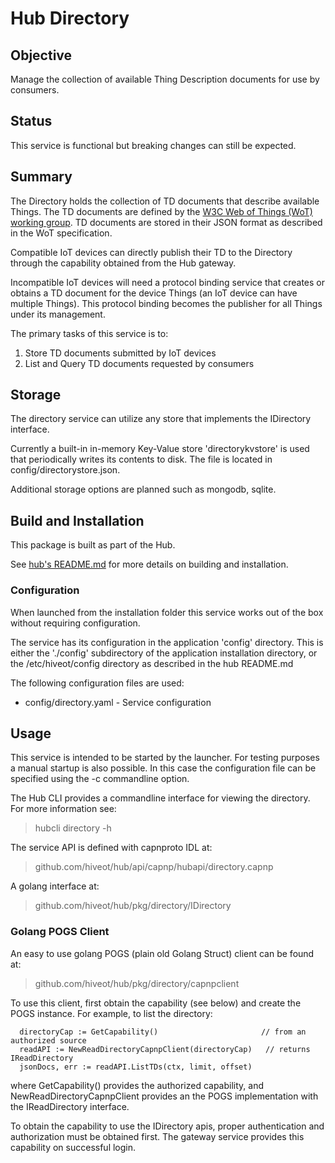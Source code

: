 # Hub Directory 

## Objective

Manage the collection of available Thing Description documents for use by consumers.

## Status

This service is functional but breaking changes can still be expected.


## Summary

The Directory holds the collection of TD documents that describe available Things. The TD documents are defined by the [W3C Web of Things (WoT) working group](https://www.w3.org/TR/wot-thing-description11/). TD documents are stored in their JSON format as described in the WoT specification. 

Compatible IoT devices can directly publish their TD to the Directory through the capability obtained from the Hub gateway. 

Incompatible IoT devices will need a protocol binding service that creates or obtains a TD document for the device Things (an IoT device can have multiple Things). This protocol binding becomes the publisher for all Things under its management. 

The primary tasks of this service is to:
1. Store TD documents submitted by IoT devices
2. List and Query TD documents requested by consumers


## Storage

The directory service can utilize any store that implements the IDirectory interface. 

Currently a built-in in-memory Key-Value store 'directorykvstore' is used that periodically writes its contents to disk. The file is located in config/directorystore.json.

Additional storage options are planned such as mongodb, sqlite.

## Build and Installation

This package is built as part of the Hub.

See [hub's README.md](https://github.com/hiveot/hub/blob/main/README.md) for more details on building and installation.



### Configuration

When launched from the installation folder this service works out of the box without requiring configuration.

The service has its configuration in the application 'config' directory. This is either the  './config' subdirectory of the application installation directory, or the /etc/hiveot/config directory as described in the hub README.md

The following configuration files are used:
* config/directory.yaml        - Service configuration


## Usage

This service is intended to be started by the launcher. For testing purposes a manual startup is also possible. In this case the configuration file can be specified using the -c commandline option.

The Hub CLI provides a commandline interface for viewing the directory. For more information see:
> hubcli directory -h


The service API is defined with capnproto IDL at:
> github.com/hiveot/hub/api/capnp/hubapi/directory.capnp

A golang interface at:
> github.com/hiveot/hub/pkg/directory/IDirectory

### Golang POGS Client

An easy to use golang POGS (plain old Golang Struct) client can be found at:
> github.com/hiveot/hub/pkg/directory/capnpclient

To use this client, first obtain the capability (see below) and create the POGS instance. For example, to list the directory:
```golang
  directoryCap := GetCapability()                       // from an authorized source
  readAPI := NewReadDirectoryCapnpClient(directoryCap)   // returns IReadDirectory
  jsonDocs, err := readAPI.ListTDs(ctx, limit, offset) 
```

where GetCapability() provides the authorized capability, and NewReadDirectoryCapnpClient provides an the POGS implementation with the IReadDirectory interface.

To obtain the capability to use the IDirectory apis, proper authentication and authorization must be obtained first. The gateway service provides this capability on successful login.
